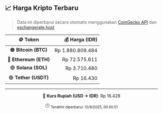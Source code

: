 

<!-- HARGA_KRIPTO -->
## 📈 Harga Kripto Terbaru

> Data ini diperbarui secara otomatis menggunakan [CoinGecko API](https://www.coingecko.com/) dan [exchangerate.host](https://exchangerate.host/)

<div align="center">

| 🪙 Token | 💰 Harga (IDR) |
|:------:|---------------:|
| 🟠 **Bitcoin (BTC)**   | Rp 1.880.809.484 |
| 🔵 **Ethereum (ETH)**  | Rp 72.575.611 |
| 🟣 **Solana (SOL)**    | Rp 3.710.480 |
| 🟢 **Tether (USDT)**   | Rp 16.430 |

---

💱 **Kurs Rupiah (USD → IDR)**: Rp 16.428

🕒 <sub>Terakhir diperbarui: 12/9/2025, 00.00.51</sub>

</div>
<!-- /HARGA_KRIPTO -->